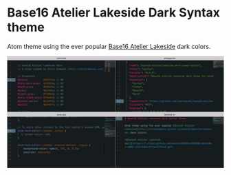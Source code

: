 # Base16 Atelier Lakeside Dark Syntax theme

Atom theme using the ever popular [Base16 Atelier Lakeside](http://chriskempson.github.io/base16/#atelierlakeside) dark colors.

![Base16 Atelier Lakeside dark](https://raw.githubusercontent.com/starsasumi/base16-atelierlakeside-dark-theme-syntax/master/ScreenShot.png)

